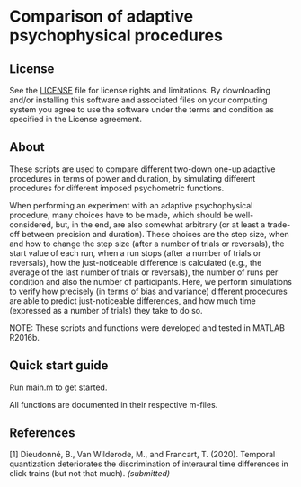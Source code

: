 # Comparison of adaptive psychophysical procedures

## License

See the [LICENSE](LICENSE.md) file for license rights and limitations. 
By downloading and/or installing this software and associated files on your computing system you agree to use the software under the terms and condition as specified in the License agreement.

## About

These scripts are used to compare different two-down one-up adaptive procedures in terms of power and duration, by simulating different procedures for different imposed psychometric functions. 

When performing an experiment with an adaptive psychophysical procedure, many choices have to be made, which should be well-considered, but, in the end, are also somewhat arbitrary (or at least a trade-off between precision and duration). These choices are the step size, when and how to change the step size (after a number of trials or reversals), the start value of each run, when a run stops (after a number of trials or reversals), how the just-noticeable difference is calculated (e.g., the average of the last number of trials or reversals), the number of runs per condition and also the number of participants. Here, we perform simulations to verify how precisely (in terms of bias and variance) different procedures are able to predict just-noticeable differences, and how much time (expressed as a number of trials) they take to do so.

NOTE: These scripts and functions were developed and tested in MATLAB R2016b.

## Quick start guide

Run main.m to get started.

All functions are documented in their respective m-files. 
 
## References
 
[1] Dieudonné, B., Van Wilderode, M., and Francart, T. (2020). Temporal quantization deteriorates the discrimination of interaural time differences in click trains (but not that much). _(submitted)_



